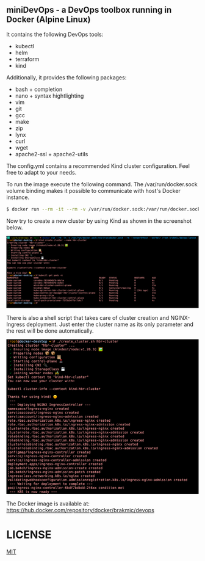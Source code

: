 ## miniDevOps - a DevOps toolbox running in Docker (Alpine Linux)

It contains the following DevOps tools:

* kubectl
* helm
* terraform
* kind
 
Additionally, it provides the following packages:

* bash + completion
* nano + syntax hightlighting
* vim
* git
* gcc
* make
* zip
* lynx
* curl
* wget
* apache2-ssl + apache2-utils

The config.yml contains a recommended Kind cluster configuration. Feel free to adapt to your needs. 

To run the image execute the following command. The /var/run/docker.sock volume binding makes it possible to communicate with host's Docker instance. 

```bash
$ docker run --rm -it --rm -v /var/run/docker.sock:/var/run/docker.sock --network=host --workdir /root brakmic/devops:latest
```
Now try to create a new cluster by using Kind as shown in the screenshot below.

![mini_devops](./images/minidevops.png)

There is also a shell script that takes care of cluster creation and NGINX-Ingress deployment. Just enter the cluster name as its only parameter and the rest will be done automatically.

![create_cluster_script](./images/setup_cluster.png)

The Docker image is available at: https://hub.docker.com/repository/docker/brakmic/devops

# LICENSE
[MIT](LICENSE.md)

